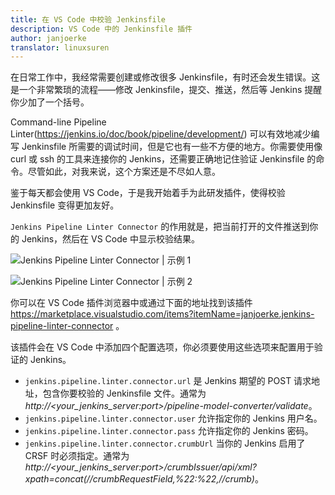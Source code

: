 ```yaml
---
title: 在 VS Code 中校验 Jenkinsfile
description: VS Code 中的 Jenkinsfile 插件
author: janjoerke
translator: linuxsuren
---
```


在日常工作中，我经常需要创建或修改很多 Jenkinsfile，有时还会发生错误。这是一个非常繁琐的流程——修改 Jenkinsfile，提交、推送，然后等 Jenkins 提醒你少加了一个括号。

Command-line Pipeline Linter(https://jenkins.io/doc/book/pipeline/development/) 可以有效地减少编写 Jenkinsfile 所需要的调试时间，但是它也有一些不方便的地方。你需要使用像 curl 或 ssh 的工具来连接你的 Jenkins，还需要正确地记住验证 Jenkinsfile 的命令。尽管如此，对我来说，这个方案还是不尽如人意。

鉴于每天都会使用 VS Code，于是我开始着手为此研发插件，使得校验 Jenkinsfile 变得更加友好。

`Jenkins Pipeline Linter Connector` 的作用就是，把当前打开的文件推送到你的 Jenkins，然后在 VS Code 中显示校验结果。

![Jenkins Pipeline Linter Connector | 示例 1](../../../images/vscode-pipeline-linter/example1.gif)

![Jenkins Pipeline Linter Connector | 示例 2](../../../images/vscode-pipeline-linter/example2.gif)

你可以在 VS Code 插件浏览器中或通过下面的地址找到该插件 https://marketplace.visualstudio.com/items?itemName=janjoerke.jenkins-pipeline-linter-connector 。

该插件会在 VS Code 中添加四个配置选项，你必须要使用这些选项来配置用于验证的 Jenkins。

* `jenkins.pipeline.linter.connector.url` 是 Jenkins 期望的 POST 请求地址，包含你要校验的 Jenkinsfile 文件。通常为  *http://<your_jenkins_server:port>/pipeline-model-converter/validate*。
* `jenkins.pipeline.linter.connector.user` 允许指定你的 Jenkins 用户名。
* `jenkins.pipeline.linter.connector.pass` 允许指定你的 Jenkins 密码。
* `jenkins.pipeline.linter.connector.crumbUrl` 当你的 Jenkins 启用了 CRSF 时必须指定。通常为 *http://<your_jenkins_server:port>/crumbIssuer/api/xml?xpath=concat(//crumbRequestField,%22:%22,//crumb)*。
​
